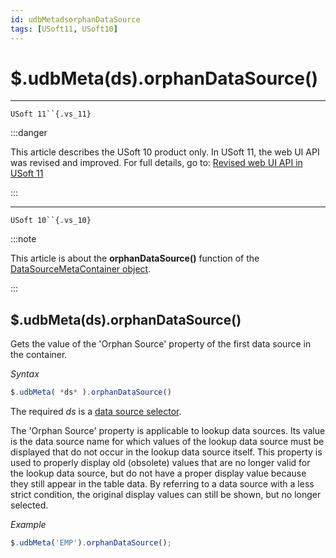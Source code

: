 ```yaml
---
id: udbMetadsorphanDataSource
tags: [USoft11, USoft10]
---
```

# $.udbMeta(ds).orphanDataSource()



----

`USoft 11``{.vs_11}`


:::danger

This article describes the USoft 10 product only.
In USoft 11, the web UI API was revised and improved. For full details, go to:
[Revised web UI API in USoft 11](/Web_and_app_UIs/UDB_udb/Revised_web_UI_API_in_USoft_11.md)

:::

----

`USoft 10``{.vs_10}`


:::note

This article is about the **orphanDataSource()** function of the [DataSourceMetaContainer object](/Web_and_app_UIs/UDB_DataSourceMetaContainer).

:::

## **$.udbMeta(ds).orphanDataSource()**

Gets the value of the 'Orphan Source' property of the first data source in the container.

*Syntax*

```js
$.udbMeta( *ds* ).orphanDataSource()
```

The required *ds* is a [data source selector](/Web_and_app_UIs/UDB_DataSourceMetaContainer/UDB_DataSourceMetaContainer_object.md).

The 'Orphan Source' property is applicable to lookup data sources. Its value is the data source name for which values of the lookup data source must be displayed that do not occur in the lookup data source itself. This property is used to properly display old (obsolete) values that are no longer valid for the lookup data source, but do not have a proper display value because they still appear in the table data. By referring to a data source with a less strict condition, the original display values can still be shown, but no longer selected.

*Example*

```js
$.udbMeta('EMP').orphanDataSource();
```

 